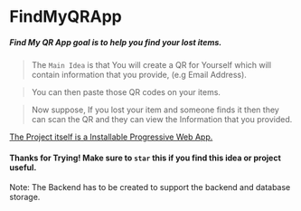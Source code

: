 # FindMyQRApp
##### Find My QR App goal is to help you find your lost items.

> The `Main Idea` is that You will create a QR for Yourself which will contain information that you provide, (e.g Email Address).

> You can then paste those QR codes on your items.

> Now suppose, If you lost your item and someone finds it then they can scan the QR and they can view the Information that you provided.

[The Project itself is a Installable Progressive Web App.](https://findmyqr.netlify.app/ "FindMyQR App")

#### Thanks for Trying! Make sure to `star` this if you find this idea or project useful.

[^note]:
Note: The Backend has to be created to support the backend and database storage.
